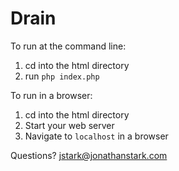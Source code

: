 Drain
====

To run at the command line:

1. cd into the html directory
2. run `php index.php`

To run in a browser:

1. cd into the html directory
2. Start your web server
3. Navigate to `localhost` in a browser

Questions? <jstark@jonathanstark.com>